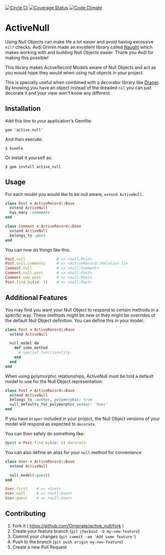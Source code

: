 [![Circle CI](https://circleci.com/gh/Originate/active_null.svg?style=shield)](https://circleci.com/gh/Originate/active_null)
[![Coverage Status](https://coveralls.io/repos/Originate/active_null/badge.svg?branch=master&service=github)](https://coveralls.io/github/Originate/active_null?branch=master)
[![Code Climate](https://codeclimate.com/github/Originate/active_null/badges/gpa.svg)](https://codeclimate.com/github/Originate/active_null)

# ActiveNull

Using Null Objects can make life a lot easier and avoid having excessive `nil?` checks.
Avdi Grimm made an excellent library called [Naught][1] which makes
working with and building Null Objects easier. Thank you Avdi for making
this possible!

This library makes ActiveRecord Models aware of Null Objects and act as you
would hope they would when using null objects in your project.

This is specially useful when combined with a decorator library like [Draper][2].
By knowing you have an object instead of the dreaded `nil` you can just
decorate it and your view won't know any different.

## Installation

Add this line to your application's Gemfile:

    gem 'active_null'

And then execute:

    $ bundle

Or install it yourself as:

    $ gem install active_null

## Usage

For each model you would like to be null aware, `extend ActiveNull`.

```ruby
class Post < ActiveRecord::Base
  extend ActiveNull
  has_many :comments
end

class Comment < ActiveRecord::Base
  extend ActiveNull
  belongs_to :post
end
```

You can now do things like this:

```ruby
Post.null              # => <null:Post>
Post.null.comments     # => <ActiveRecord::Relation []>
Comment.null           # => <null:Comment>
Comment.null.post      # => <null:Post>
Comment.new.post       # => <null:Post>
Post.find_by(id: 1)    # => <null:Post>
```

## Additional Features

You may find you want your Null Object to respond to certain methods
in a specific way. These methods might be new or they might be
overrides of the default Null Object definition.
You can define this in your model:

```ruby
class Post < ActiveRecord::Base
  extend ActiveNull

  null_model do
    def some_method
      # special functionality
    end
  end
end
```

When using polymorphic relationships, ActiveNull must be told a default
model to use for the Null Object representation.

```ruby
class Post < ActiveRecord::Base
  extend ActiveNull
  belongs_to :author, polymorphic: true
  null_defaults_for_polymorphic author: 'User'
end
```

If you have `Draper` included in your project, the Null Object versions of
your model will respond as expected to `decorate`.

You can then safely do something like:

```ruby
@post = Post.find_by(id: 1).decorate
```

You can also define an alias for your `null` method for convenience

```ruby
class User < ActiveRecord::Base
  extend ActiveNull

  null_model(:guest)
end

User.first    # => <User>
User.null     # => <null:User>
User.guest    # => <null:User>
```


## Contributing

1. Fork it ( https://github.com/Originate/active_null/fork )
2. Create your feature branch (`git checkout -b my-new-feature`)
3. Commit your changes (`git commit -am 'Add some feature'`)
4. Push to the branch (`git push origin my-new-feature`)
5. Create a new Pull Request


  [1]: https://github.com/avdi/naught
  [2]: https://github.com/drapergem/draper
